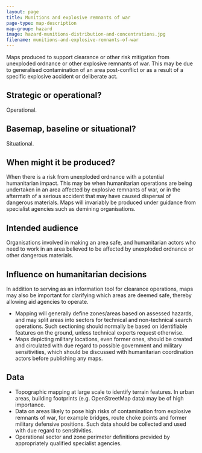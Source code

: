 ```yaml
---
layout: page
title: Munitions and explosive remnants of war
page-type: map-description
map-group: hazard
image: hazard-munitions-distribution-and-concentrations.jpg
filename: munitions-and-explosive-remnants-of-war
---
```


Maps produced to support clearance or other risk mitigation from unexploded ordnance or other explosive remnants of war. This may be due to generalised contamination of an area post-conflict or as a result of a specific explosive accident or deliberate act.

## Strategic or operational?

Operational.

## Basemap, baseline or situational?

Situational.

## When might it be produced?

When there is a risk from unexploded ordnance with a potential humanitarian impact. This may be when humanitarian operations are being undertaken in an area affected by explosive remnants of war, or in the aftermath of a serious accident that may have caused dispersal of dangerous materials. Maps will invariably be produced under guidance from specialist agencies such as demining organisations.

## Intended audience

Organisations involved in making an area safe, and humanitarian actors who need to work in an area believed to be affected by unexploded ordnance or other dangerous materials.

## Influence on humanitarian decisions

In addition to serving as an information tool for clearance operations, maps may also be important for clarifying which areas are deemed safe, thereby allowing aid agencies to operate.
* Mapping will generally define zones/areas based on assessed hazards, and may split areas into sectors for technical and non-technical search operations. Such sectioning should normally be based on identifiable features on the ground, unless technical experts request otherwise.
* Maps depicting military locations, even former ones, should be created and circulated with due regard to possible government and military sensitivities, which should be discussed with humanitarian coordination actors before publishing any maps.

## Data

* Topographic mapping at large scale to identify terrain features. In urban areas, building footprints \(e.g. OpenStreetMap data\) may be of high importance.
* Data on areas likely to pose high risks of contamination from explosive remnants of war, for example bridges, route choke points and former military defensive positions. Such data should be collected and used with due regard to sensitivities.
* Operational sector and zone perimeter definitions provided by appropriately qualified specialist agencies.